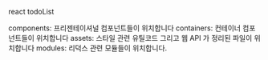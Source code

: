 react todoList

components: 프리젠테이셔널 컴포넌트들이 위치합니다
containers: 컨테이너 컴포넌트들이 위치합니다
assets: 스타일 관련 유틸코드 그리고 웹 API 가 정리된 파일이 위치합니다
modules: 리덕스 관련 모듈들이 위치합니다.